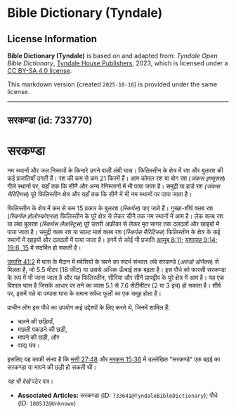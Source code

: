# Bible Dictionary (Tyndale)

## License Information

**Bible Dictionary (Tyndale)** is based on and adapted from: _Tyndale Open Bible Dictionary_, [Tyndale House Publishers](https://tyndaleopenresources.com/), 2023, which is licensed under a [CC BY-SA 4.0 license](https://creativecommons.org/licenses/by-sa/4.0/legalcode.en).

This markdown version (created `2025-10-16`) is provided under the same license.



--------------------------------

## सरकण्डा (id: 733770)

सरकण्डा
=======

नम स्थानों और जल निकायों के किनारे उगने वाली लंबी घास। फिलिस्तीन के क्षेत्र में रश और बुलरश की कई प्रजातियाँ उगती हैं। रश की कम से कम 21 किस्में हैं। आम कोमल रश या बोग रश (*जंकस इफ्यूसस*) गीले स्थानों पर, यहाँ तक कि सीनै और अन्य रेगिस्तानों में भी पाया जाता है। समुद्री या हार्ड रश *(जंकस मैरिटिमस*) पूरे फिलिस्तीन क्षेत्र और यहाँ तक कि सीनै में भी नम स्थानों पर पाया जाता है।

फिलिस्तीन के क्षेत्र में कम से कम 15 प्रकार के बुलरश (*स्किर्पस*) पाए जाते हैं। गुच्छा\-शीर्ष क्लब रश (*स्किर्पस होलोस्कोएनस*) फिलिस्तीन के पूरे क्षेत्र से लेकर सीनै तक नम स्थानों में आम है। लेक क्लब रश या लंबा बुलरश (*स्किर्पस लैकस्ट्रिस*) पूरे उत्तरी अफ्रीका से लेकर मृत सागर तक दलदलों और खाइयों में पाया जाता है। समुद्री क्लब रश या साल्ट मार्श क्लब रश (*स्किर्पस मैरिटिमस*) फिलिस्तीन के क्षेत्र के कई स्थानों में खाइयों और दलदलों में पाया जाता है। इनमें से कोई भी प्रजाति [अय्यूब 8:11](https://ref.ly/Job8:11); [यशायाह 9:14](https://ref.ly/Isa9:14); [19:6, 15](https://ref.ly/Isa19:6,Isa19:15) में संदर्भित हो सकती है।

[उत्पत्ति 41:2](https://ref.ly/Gen41:2) में घास के मैदान में मवेशियों के चरने का संदर्भ संभवतः लंबे सरकण्डे (*अरुंडो डोनैक्स*) से मिलता है, जो 5\.5 मीटर (18 फीट) या उससे अधिक ऊँचाई तक बढ़ता है। इस पौधे को फारसी सरकण्डा के रूप में भी जाना जाता है और यह फिलिस्तीन, सीरिया और सीनै प्रायद्वीप के पूरे क्षेत्र में आम है। यह एक विशाल घास है जिसके आधार पर तने का व्यास 5\.1 से 7\.6 सेंटीमीटर (2 या 3 इंच) हो सकता है। शीर्ष पर, इसमें गन्ने या पम्पास घास के समान सफेद फूलों का एक समूह होता है।

प्राचीन लोग इस पौधे का उपयोग कई उद्देश्यों के लिए करते थे, जिनमें शामिल हैं:

* चलने की छड़ियाँ,
* मछली पकड़ने की छड़ी,
* मापने की छड़ी, और
* वाद्य यंत्र।

इसलिए यह काफी संभव है कि [मत्ती 27:48](https://ref.ly/Matt27:48) और [मरकुस 15:36](https://ref.ly/Mark15:36) में उल्लेखित "सरकण्डे" एक बढ़ई का सरकण्डा या मापने की छड़ी हो सकती थी।

*यह भी देखें* पटेर पत्र।

* **Associated Articles:** सरकण्डा (ID: `733641@TyndaleBibleDictionary`); पौधे (ID: `180532@Unknown`)

